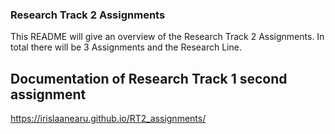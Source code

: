 ### Research Track 2 Assignments
This README will give an overview of the Research Track 2 Assignments. In total there will be 3 Assignments and the Research Line.

## Documentation of Research Track 1 second assignment

https://irislaanearu.github.io/RT2_assignments/
